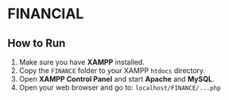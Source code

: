 # FINANCIAL

## How to Run

1. Make sure you have **XAMPP** installed.
2. Copy the `FINANCE` folder to your XAMPP `htdocs` directory.
3. Open **XAMPP Control Panel** and start **Apache** and **MySQL**.
4. Open your web browser and go to: `localhost/FINANCE/...php` 
